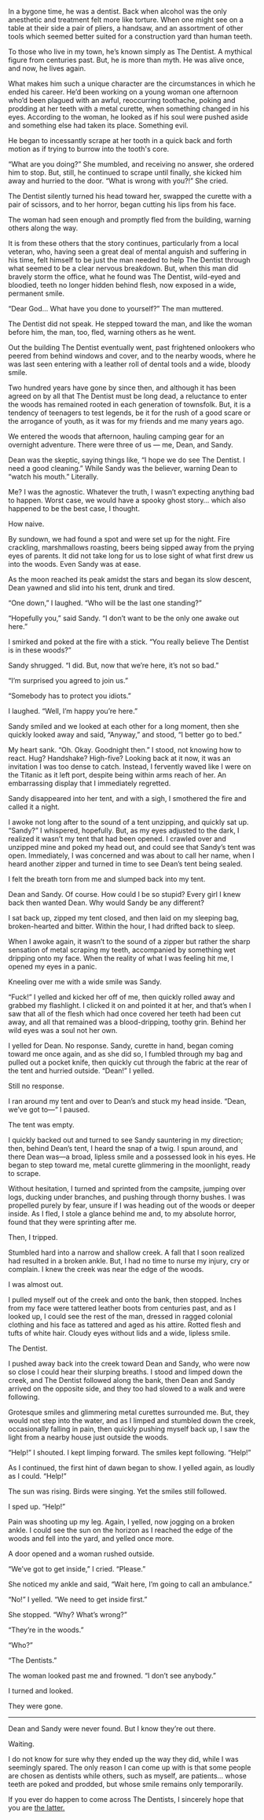 In a bygone time, he was a dentist. Back when alcohol was the only anesthetic and treatment felt more like torture. When one might see on a table at their side a pair of pliers, a handsaw, and an assortment of other tools which seemed better suited for a construction yard than human teeth. 

To those who live in my town, he’s known simply as The Dentist. A mythical figure from centuries past. But, he is more than myth. He was alive once, and now, he lives again.

What makes him such a unique character are the circumstances in which he ended his career. He’d been working on a young woman one afternoon who’d been plagued with an awful, reoccurring toothache, poking and prodding at her teeth with a metal curette, when something changed in his eyes. According to the woman, he looked as if his soul were pushed aside and something else had taken its place. Something evil.

He began to incessantly scrape at her tooth in a quick back and forth motion as if trying to burrow into the tooth's core. 

“What are you doing?” She mumbled, and receiving no answer, she ordered him to stop. But, still, he continued to scrape until finally, she kicked him away and hurried to the door. “What is wrong with you?!” She cried.

The Dentist silently turned his head toward her, swapped the curette with a pair of scissors, and to her horror, began cutting his lips from his face.

The woman had seen enough and promptly fled from the building, warning others along the way.

It is from these others that the story continues, particularly from a local veteran, who, having seen a great deal of mental anguish and suffering in his time, felt himself to be just the man needed to help The Dentist through what seemed to be a clear nervous breakdown. But, when this man did bravely storm the office, what he found was The Dentist, wild-eyed and bloodied, teeth no longer hidden behind flesh, now exposed in a wide, permanent smile.

“Dear God… What have you done to yourself?” The man muttered.

The Dentist did not speak. He stepped toward the man, and like the woman before him, the man, too, fled, warning others as he went.

Out the building The Dentist eventually went, past frightened onlookers who peered from behind windows and cover, and to the nearby woods, where he was last seen entering with a leather roll of dental tools and a wide, bloody smile.

Two hundred years have gone by since then, and although it has been agreed on by all that The Dentist must be long dead, a reluctance to enter the woods has remained rooted in each generation of townsfolk. But, it is a tendency of teenagers to test legends, be it for the rush of a good scare or the arrogance of youth, as it was for my friends and me many years ago.

We entered the woods that afternoon, hauling camping gear for an overnight adventure. There were three of us — me, Dean, and Sandy. 

Dean was the skeptic, saying things like, “I hope we do see The Dentist. I need a good cleaning.” While Sandy was the believer, warning Dean to “watch his mouth.” Literally. 

Me? I was the agnostic. Whatever the truth, I wasn’t expecting anything bad to happen. Worst case, we would have a spooky ghost story… which also happened to be the best case, I thought. 

How naive.

By sundown, we had found a spot and were set up for the night. Fire crackling, marshmallows roasting, beers being sipped away from the prying eyes of parents. It did not take long for us to lose sight of what first drew us into the woods. Even Sandy was at ease. 

As the moon reached its peak amidst the stars and began its slow descent, Dean yawned and slid into his tent, drunk and tired.

“One down,” I laughed. “Who will be the last one standing?”

“Hopefully you,” said Sandy. “I don’t want to be the only one awake out here.”

I smirked and poked at the fire with a stick. “You really believe The Dentist is in these woods?”

Sandy shrugged. “I did. But, now that we’re here, it’s not so bad.”

“I’m surprised you agreed to join us.”

“Somebody has to protect you idiots.”

I laughed. “Well, I’m happy you’re here.”

Sandy smiled and we looked at each other for a long moment, then she quickly looked away and said, “Anyway,” and stood, “I better go to bed.”

My heart sank. “Oh. Okay. Goodnight then.” I stood, not knowing how to react. Hug? Handshake? High-five? Looking back at it now, it was an invitation I was too dense to catch. Instead, I fervently waved like I were on the Titanic as it left port, despite being within arms reach of her. An embarrassing display that I immediately regretted.

Sandy disappeared into her tent, and with a sigh, I smothered the fire and called it a night.

I awoke not long after to the sound of a tent unzipping, and quickly sat up. “Sandy?” I whispered, hopefully. But, as my eyes adjusted to the dark, I realized it wasn’t my tent that had been opened. I crawled over and unzipped mine and poked my head out, and could see that Sandy’s tent was open. Immediately, I was concerned and was about to call her name, when I heard another zipper and turned in time to see Dean’s tent being sealed.

I felt the breath torn from me and slumped back into my tent. 

Dean and Sandy. Of course. How could I be so stupid? Every girl I knew back then wanted Dean. Why would Sandy be any different?

I sat back up, zipped my tent closed, and then laid on my sleeping bag, broken-hearted and bitter. Within the hour, I had drifted back to sleep.

When I awoke again, it wasn’t to the sound of a zipper but rather the sharp sensation of metal scraping my teeth, accompanied by something wet dripping onto my face. When the reality of what I was feeling hit me, I opened my eyes in a panic. 

Kneeling over me with a wide smile was Sandy.

“Fuck!” I yelled and kicked her off of me, then quickly rolled away and grabbed my flashlight. I clicked it on and pointed it at her, and that’s when I saw that all of the flesh which had once covered her teeth had been cut away, and all that remained was a blood-dripping, toothy grin. Behind her wild eyes was a soul not her own.

I yelled for Dean. No response. Sandy, curette in hand, began coming toward me once again, and as she did so, I fumbled through my bag and pulled out a pocket knife, then quickly cut through the fabric at the rear of the tent and hurried outside. “Dean!” I yelled. 

Still no response.

I ran around my tent and over to Dean’s and stuck my head inside. “Dean, we’ve got to—“ I paused.

The tent was empty. 

I quickly backed out and turned to see Sandy sauntering in my direction; then, behind Dean’s tent, I heard the snap of a twig. I spun around, and there Dean was—a broad, lipless smile and a possessed look in his eyes. He began to step toward me, metal curette glimmering in the moonlight, ready to scrape.

Without hesitation, I turned and sprinted from the campsite, jumping over logs, ducking under branches, and pushing through thorny bushes. I was propelled purely by fear, unsure if I was heading out of the woods or deeper inside. As I fled, I stole a glance behind me and, to my absolute horror, found that they were sprinting after me.

Then, I tripped.

Stumbled hard into a narrow and shallow creek. A fall that I soon realized had resulted in a broken ankle. But, I had no time to nurse my injury, cry or complain. I knew the creek was near the edge of the woods. 

I was almost out.

I pulled myself out of the creek and onto the bank, then stopped. Inches from my face were tattered leather boots from centuries past, and as I looked up, I could see the rest of the man, dressed in ragged colonial clothing and his face as tattered and aged as his attire. Rotted flesh and tufts of white hair. Cloudy eyes without lids and a wide, lipless smile.

The Dentist.

I pushed away back into the creek toward Dean and Sandy, who were now so close I could hear their slurping breaths. I stood and limped down the creek, and The Dentist followed along the bank, then Dean and Sandy arrived on the opposite side, and they too had slowed to a walk and were following.

Grotesque smiles and glimmering metal curettes surrounded me. But, they would not step into the water, and as I limped and stumbled down the creek, occasionally falling in pain, then quickly pushing myself back up, I saw the light from a nearby house just outside the woods.

“Help!” I shouted. I kept limping forward. The smiles kept following. “Help!”

As I continued, the first hint of dawn began to show. I yelled again, as loudly as I could. “Help!” 

The sun was rising. Birds were singing. Yet the smiles still followed. 

I sped up. “Help!”

Pain was shooting up my leg. Again, I yelled, now jogging on a broken ankle. I could see the sun on the horizon as I reached the edge of the woods and fell into the yard, and yelled once more.

A door opened and a woman rushed outside.

“We’ve got to get inside,” I cried. “Please.”

She noticed my ankle and said, “Wait here, I’m going to call an ambulance.”

“No!” I yelled. “We need to get inside first.”

She stopped. “Why? What’s wrong?”

“They’re in the woods.”

“Who?”

“The Dentists.”

The woman looked past me and frowned. “I don’t see anybody.”

I turned and looked. 

They were gone.

_______________________________

Dean and Sandy were never found. But I know they’re out there. 

Waiting.

I do not know for sure why they ended up the way they did, while I was seemingly spared. The only reason I can come up with is that some people are chosen as dentists while others, such as myself, are patients… whose teeth are poked and prodded, but whose smile remains only temporarily.

If you ever do happen to come across The Dentists, I sincerely hope that you are [the latter.](https://www.reddit.com/user/FishermanTales/comments/qjvwoi/subscribe_to_rfishermantales/?utm_source=share&utm_medium=ios_app&utm_name=iossmf)